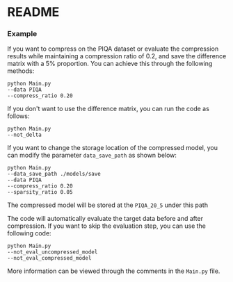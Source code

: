 # README

### Example

If you want to compress on the PIQA dataset or evaluate the compression results while maintaining a compression ratio of 0.2, and save the difference matrix with a 5% proportion. You can achieve this through the following methods:

```
python Main.py
--data PIQA  
--compress_ratio 0.20
```

If you don't want to use the difference matrix, you can run the code as follows:

```
python Main.py
--not_delta
```

If you want to change the storage location of the compressed model, you can modify the parameter `data_save_path` as shown below:

```
python Main.py
--data_save_path ./models/save
--data PIQA  
--compress_ratio 0.20
--sparsity_ratio 0.05
```

The compressed model will be stored at the `PIQA_20_5` under this path

The code will automatically evaluate the target data before and after compression. If you want to skip the evaluation step, you can use the following code:

```
python Main.py
--not_eval_uncompressed_model
--not_eval_compressed_model
```

More information can be viewed through the comments in the `Main.py` file.

